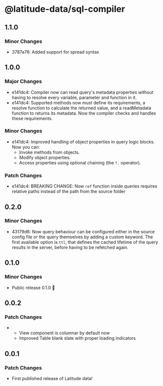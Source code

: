 # @latitude-data/sql-compiler

## 1.1.0

### Minor Changes

- 3787a76: Added support for spread syntax

## 1.0.0

### Major Changes

- e141dc4: Compiler now can read query's metadata properties without having to resolve every variable, parameter and function in it.
- e141dc4: Supported methods now must define its requirements, a resolve function to calculate the returned value, and a readMetadata function to returns its metadata. Now the compiler checks and handles these requirements.

### Minor Changes

- e141dc4: Improved handling of object properties in query logic blocks. Now you can:
  - Invoke methods from objects.
  - Modify object properties.
  - Access properties using optional chaining (the `?.` operator).

### Patch Changes

- e141dc4: BREAKING CHANGE: Now `ref` function inside queries requires relative paths instead of the path from the source folder

## 0.2.0

### Minor Changes

- 43179d6: Now query behaviour can be configured either in the source config file or the query themselves by adding a custom keyword. The first available option is `ttl`, that defines the cached lifetime of the query results in the server, before having to be refetched again.

## 0.1.0

### Minor Changes

- Public release 0.1.0 🎉

## 0.0.2

### Patch Changes

- - View component is columnar by default now
  - Improved Table blank slate with proper loading indicators

## 0.0.1

### Patch Changes

- First published release of Latitude data!
